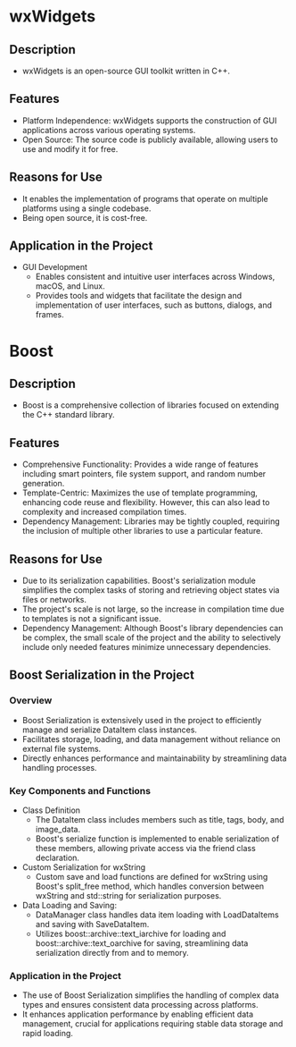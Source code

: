 # wxWidgets

## Description
- wxWidgets is an open-source GUI toolkit written in C++.

## Features
- Platform Independence: wxWidgets supports the construction of GUI applications across various operating systems.
- Open Source: The source code is publicly available, allowing users to use and modify it for free.

## Reasons for Use
- It enables the implementation of programs that operate on multiple platforms using a single codebase.
- Being open source, it is cost-free.

## Application in the Project
- GUI Development
    - Enables consistent and intuitive user interfaces across Windows, macOS, and Linux.
    - Provides tools and widgets that facilitate the design and implementation of user interfaces, such as buttons, dialogs, and frames.



# Boost

## Description
- Boost is a comprehensive collection of libraries focused on extending the C++ standard library.

## Features
- Comprehensive Functionality: Provides a wide range of features including smart pointers, file system support, and random number generation.
- Template-Centric: Maximizes the use of template programming, enhancing code reuse and flexibility. However, this can also lead to complexity and increased compilation times.
- Dependency Management: Libraries may be tightly coupled, requiring the inclusion of multiple other libraries to use a particular feature. 

## Reasons for Use
- Due to its serialization capabilities. Boost's serialization module simplifies the complex tasks of storing and retrieving object states via files or networks.
- The project's scale is not large, so the increase in compilation time due to templates is not a significant issue.
- Dependency Management: Although Boost's library dependencies can be complex, the small scale of the project and the ability to selectively include only needed features minimize unnecessary dependencies.

## Boost Serialization in the Project

### Overview
- Boost Serialization is extensively used in the project to efficiently manage and serialize DataItem class instances.
- Facilitates storage, loading, and data management without reliance on external file systems.
- Directly enhances performance and maintainability by streamlining data handling processes.

### Key Components and Functions
- Class Definition
    - The DataItem class includes members such as title, tags, body, and image_data.
    - Boost's serialize function is implemented to enable serialization of these members, allowing private access via the friend class declaration.
- Custom Serialization for wxString
    - Custom save and load functions are defined for wxString using Boost's split_free method, which handles conversion between wxString and std::string for serialization purposes.
- Data Loading and Saving:
    - DataManager class handles data item loading with LoadDataItems and saving with SaveDataItem.
    - Utilizes boost::archive::text_iarchive for loading and boost::archive::text_oarchive for saving, streamlining data serialization directly from and to memory.

### Application in the Project
- The use of Boost Serialization simplifies the handling of complex data types and ensures consistent data processing across platforms.
- It enhances application performance by enabling efficient data management, crucial for applications requiring stable data storage and rapid loading.